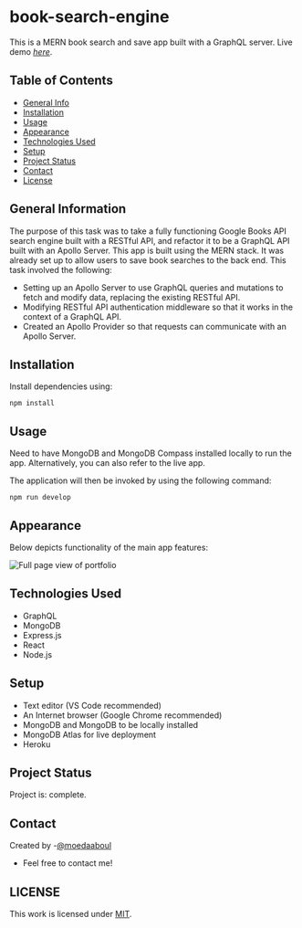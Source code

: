 # book-search-engine

This is a MERN book search and save app built with a GraphQL server.
Live demo [_here_](https://google-books-search-save-app.herokuapp.com/).

## Table of Contents

- [General Info](#general-information)
- [Installation](#installation)
- [Usage](#usage)
- [Appearance](#appearance)
- [Technologies Used](#technologies-used)
- [Setup](#setup)
- [Project Status](#project-status)
- [Contact](#contact)
- [License](#license)

## General Information

The purpose of this task was to take a fully functioning Google Books API search engine built with a RESTful API, and refactor it to be a GraphQL API built with an Apollo Server. This app is built using the MERN stack. It was already set up to allow users to save book searches to the back end. This task involved the following:

- Setting up an Apollo Server to use GraphQL queries and mutations to fetch and modify data, replacing the existing RESTful API.
- Modifying RESTful API authentication middleware so that it works in the context of a GraphQL API.
- Created an Apollo Provider so that requests can communicate with an Apollo Server.

## Installation

​Install dependencies using:

    npm install

## Usage

Need to have MongoDB and MongoDB Compass installed locally to run the app. Alternatively, you can also refer to the live app.

The application will then be invoked by using the following command:

    npm run develop

## Appearance

Below depicts functionality of the main app features:

![Full page view of portfolio](./assets/readme.gif)

## Technologies Used

- GraphQL
- MongoDB
- Express.js
- React
- Node.js

## Setup

- Text editor (VS Code recommended)
- An Internet browser (Google Chrome recommended)
- MongoDB and MongoDB to be locally installed
- MongoDB Atlas for live deployment
- Heroku

## Project Status

Project is: complete.

## Contact

Created by -[@moedaaboul](https://github.com/moedaaboul)

- Feel free to contact me!

## LICENSE

This work is licensed under
[MIT](https://github.com/moedaaboul/moedaaboul.github.io/blob/main/LICENSE).
